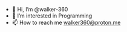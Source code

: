 - 👋 Hi, I’m @walker-360
- 👀 I’m interested in Programming
- 📫 How to reach me walker360@proton.me

<!---
walker-360/walker-360 is a ✨ special ✨ repository because its `README.md` (this file) appears on your GitHub profile.
You can click the Preview link to take a look at your changes.
--->
